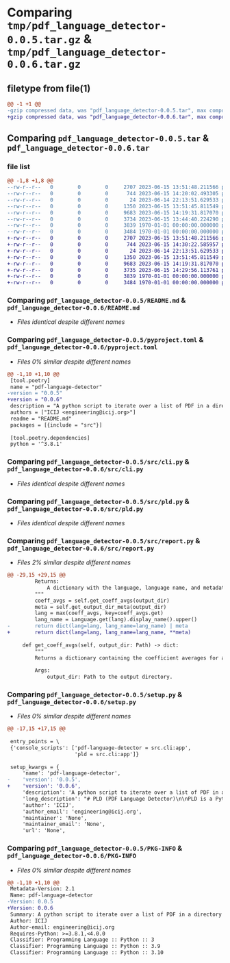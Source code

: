 # Comparing `tmp/pdf_language_detector-0.0.5.tar.gz` & `tmp/pdf_language_detector-0.0.6.tar.gz`

## filetype from file(1)

```diff
@@ -1 +1 @@
-gzip compressed data, was "pdf_language_detector-0.0.5.tar", max compression
+gzip compressed data, was "pdf_language_detector-0.0.6.tar", max compression
```

## Comparing `pdf_language_detector-0.0.5.tar` & `pdf_language_detector-0.0.6.tar`

### file list

```diff
@@ -1,8 +1,8 @@
--rw-r--r--   0        0        0     2707 2023-06-15 13:51:48.211566 pdf_language_detector-0.0.5/README.md
--rw-r--r--   0        0        0      744 2023-06-15 14:20:02.493305 pdf_language_detector-0.0.5/pyproject.toml
--rw-r--r--   0        0        0       24 2023-06-14 22:13:51.629533 pdf_language_detector-0.0.5/src/__init__.py
--rw-r--r--   0        0        0     1350 2023-06-15 13:51:45.811549 pdf_language_detector-0.0.5/src/cli.py
--rw-r--r--   0        0        0     9683 2023-06-15 14:19:31.817070 pdf_language_detector-0.0.5/src/pld.py
--rw-r--r--   0        0        0     3734 2023-06-15 13:44:40.224290 pdf_language_detector-0.0.5/src/report.py
--rw-r--r--   0        0        0     3839 1970-01-01 00:00:00.000000 pdf_language_detector-0.0.5/setup.py
--rw-r--r--   0        0        0     3484 1970-01-01 00:00:00.000000 pdf_language_detector-0.0.5/PKG-INFO
+-rw-r--r--   0        0        0     2707 2023-06-15 13:51:48.211566 pdf_language_detector-0.0.6/README.md
+-rw-r--r--   0        0        0      744 2023-06-15 14:30:22.585957 pdf_language_detector-0.0.6/pyproject.toml
+-rw-r--r--   0        0        0       24 2023-06-14 22:13:51.629533 pdf_language_detector-0.0.6/src/__init__.py
+-rw-r--r--   0        0        0     1350 2023-06-15 13:51:45.811549 pdf_language_detector-0.0.6/src/cli.py
+-rw-r--r--   0        0        0     9683 2023-06-15 14:19:31.817070 pdf_language_detector-0.0.6/src/pld.py
+-rw-r--r--   0        0        0     3735 2023-06-15 14:29:56.113761 pdf_language_detector-0.0.6/src/report.py
+-rw-r--r--   0        0        0     3839 1970-01-01 00:00:00.000000 pdf_language_detector-0.0.6/setup.py
+-rw-r--r--   0        0        0     3484 1970-01-01 00:00:00.000000 pdf_language_detector-0.0.6/PKG-INFO
```

### Comparing `pdf_language_detector-0.0.5/README.md` & `pdf_language_detector-0.0.6/README.md`

 * *Files identical despite different names*

### Comparing `pdf_language_detector-0.0.5/pyproject.toml` & `pdf_language_detector-0.0.6/pyproject.toml`

 * *Files 0% similar despite different names*

```diff
@@ -1,10 +1,10 @@
 [tool.poetry]
 name = "pdf-language-detector"
-version = "0.0.5"
+version = "0.0.6"
 description = "A python script to iterate over a list of PDF in a directory and try to guess their language with Tesseract OCR."
 authors = ["ICIJ <engineering@icij.org>"]
 readme = "README.md"
 packages = [{include = "src"}]
 
 [tool.poetry.dependencies]
 python = '^3.8.1'
```

### Comparing `pdf_language_detector-0.0.5/src/cli.py` & `pdf_language_detector-0.0.6/src/cli.py`

 * *Files identical despite different names*

### Comparing `pdf_language_detector-0.0.5/src/pld.py` & `pdf_language_detector-0.0.6/src/pld.py`

 * *Files identical despite different names*

### Comparing `pdf_language_detector-0.0.5/src/report.py` & `pdf_language_detector-0.0.6/src/report.py`

 * *Files 2% similar despite different names*

```diff
@@ -29,15 +29,15 @@
         Returns:
             A dictionary with the language, language name, and metadata.
         """
         coeff_avgs = self.get_coeff_avgs(output_dir)
         meta = self.get_output_dir_meta(output_dir)
         lang = max(coeff_avgs, key=coeff_avgs.get)
         lang_name = Language.get(lang).display_name().upper()
-        return dict(lang=lang, lang_name=lang_name) | meta
+        return dict(lang=lang, lang_name=lang_name, **meta)
         
     def get_coeff_avgs(self, output_dir: Path) -> dict:
         """
         Returns a dictionary containing the coefficient averages for a given output directory.
 
         Args:
             output_dir: Path to the output directory.
```

### Comparing `pdf_language_detector-0.0.5/setup.py` & `pdf_language_detector-0.0.6/setup.py`

 * *Files 0% similar despite different names*

```diff
@@ -17,15 +17,15 @@
 
 entry_points = \
 {'console_scripts': ['pdf-language-detector = src.cli:app',
                      'pld = src.cli:app']}
 
 setup_kwargs = {
     'name': 'pdf-language-detector',
-    'version': '0.0.5',
+    'version': '0.0.6',
     'description': 'A python script to iterate over a list of PDF in a directory and try to guess their language with Tesseract OCR.',
     'long_description': "# PLD (PDF Language Detector)\n\nPLD is a Python program that analyzes PDF files, extracts images, processes them using Optical Character Recognition (OCR), and detects the dominant language of the text. It provides language detection information in JSON format and calculates the average confidence coefficient for each language.\n\n## Requirements\n\n- [Python 3.8](https://www.python.org/downloads/) or above\n- [Tesseract OCR](https://github.com/tesseract-ocr/tesseract)\n- [pdftoppm](https://poppler.freedesktop.org/)\n\n## Installation\n\nInstall Tesseract OCR and pdftoppm using your package manager. For example, on Ubuntu:\n\n```bash\nsudo apt install tesseract-ocr tesseract-ocr-all poppler-utils\n```\n\n### From PyPi\n\nInstall with pip:\n\n```bash\npython3 -m pip install --user pdf-language-detector\n```\n\nThen run directly from your terminal:\n\n```bash\npld --help\n````\n\n### From the sources\n\nClone the PLD repository:\n\n```bash\ngit clone git@github.com:github.com/icij/pld.git\n```\n\nInstall the required Python packages with poetry:\n\n```bash\npoetry install\n````\n\nThen run inside a virtual env managed by poetry:\n\n```bash\npoetry run pld --help\n````\n\n### From Docker\n\nInstall with Docker:\n\n```bash\ndocker pull icij/pld\n```\n\nThen run inside a container:\n\n```bash\ndocker run -it icij/pld pld --help\n```\n\n\n## Usage\n\n### Detect\n\nThis command process PDF files and detect the dominant language.\n\n```\npld detect --help\n\n    --language A list of ISO3 language codes to detect.\n    --input-dir: Path to the input directory containing PDF files. Default is the current directory.\n    --output-dir (optional): Path to the output directory. Default is 'out' directory in the current directory.\n    --max-pages (optional): Maximum number of pages to process per PDF file. Default is 5.\n    --resume (optional): Skip PDF files already analyzed.\n    --skip-images (optional): Skip the extraction of PDF files a images.\n    --skip-ocr (optional): Skip the OCR of images from PDF files.\n```\n\n### Report\n\nThis command print a report from the previously detected language (using the same output dir).\n\n```\npld report --help\n\n    --output-dir: Path to the output directory. Default is 'out' directory in the current directory.\n```\n\n## Examples\n\nProcess PDF files in the current directory, detect English and Spanish languages, and save the results in the 'results' directory:\n\n```bash\npld --language eng --language spa --input-dir documents --output-dir results\n```\n\nProcess PDF files in the 'documents' directory, detect French and Greek languages, and limit the processing to 3 pages per file:\n\n```bash\npld --language fra --language ell --input-dir documents --max-pages 3\n```\n\n## License\n\nThis project is licensed under the MIT License.\n",
     'author': 'ICIJ',
     'author_email': 'engineering@icij.org',
     'maintainer': 'None',
     'maintainer_email': 'None',
     'url': 'None',
```

### Comparing `pdf_language_detector-0.0.5/PKG-INFO` & `pdf_language_detector-0.0.6/PKG-INFO`

 * *Files 0% similar despite different names*

```diff
@@ -1,10 +1,10 @@
 Metadata-Version: 2.1
 Name: pdf-language-detector
-Version: 0.0.5
+Version: 0.0.6
 Summary: A python script to iterate over a list of PDF in a directory and try to guess their language with Tesseract OCR.
 Author: ICIJ
 Author-email: engineering@icij.org
 Requires-Python: >=3.8.1,<4.0.0
 Classifier: Programming Language :: Python :: 3
 Classifier: Programming Language :: Python :: 3.9
 Classifier: Programming Language :: Python :: 3.10
```

